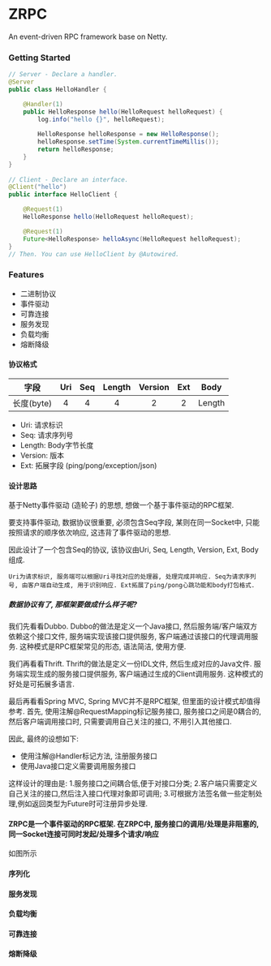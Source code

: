 # ZRPC

An event-driven RPC framework base on Netty.


### Getting Started

```java
// Server - Declare a handler.
@Server
public class HelloHandler {

    @Handler(1)
    public HelloResponse hello(HelloRequest helloRequest) {
        log.info("hello {}", helloRequest);
        
        HelloResponse helloResponse = new HelloResponse();
        helloResponse.setTime(System.currentTimeMillis());
        return helloResponse;
    }
}
    
// Client - Declare an interface.
@Client("hello")
public interface HelloClient {

    @Request(1)
    HelloResponse hello(HelloRequest helloRequest);

    @Request(1)
    Future<HelloResponse> helloAsync(HelloRequest helloRequest);
}
// Then. You can use HelloClient by @Autowired.
```


### Features

- 二进制协议
- 事件驱动
- 可靠连接
- 服务发现
- 负载均衡
- 熔断降级


#### 协议格式

| 字段 | Uri | Seq | Length | Version | Ext | Body |
| :--: | :--: | :--: | :--: | :--: | :--: | :--: |
| 长度(byte) | 4 | 4 | 4 | 2 | 2 | Length |

- Uri: 请求标识
- Seq: 请求序列号
- Length: Body字节长度
- Version: 版本
- Ext: 拓展字段 (ping/pong/exception/json)

#### 设计思路

基于Netty事件驱动 (造轮子) 的思想, 想做一个基于事件驱动的RPC框架. 

要支持事件驱动, 数据协议很重要, 必须包含Seq字段, 某则在同一Socket中, 只能按照请求的顺序依次响应, 这违背了事件驱动的思想.

因此设计了一个包含Seq的协议, 该协议由Uri, Seq, Length, Version, Ext, Body组成. 

`Uri为请求标识, 服务端可以根据Uri寻找对应的处理器, 处理完成并响应. Seq为请求序列号, 由客户端自动生成, 用于识别响应. Ext拓展了ping/pong心跳功能和body打包格式.`

##### 数据协议有了, 那框架要做成什么样子呢?

我们先看看Dubbo. Dubbo的做法是定义一个Java接口, 然后服务端/客户端双方依赖这个接口文件, 服务端实现该接口提供服务, 客户端通过该接口的代理调用服务. 这种模式是RPC框架常见的形态, 语法简洁, 使用方便.

我们再看看Thrift. Thrift的做法是定义一份IDL文件, 然后生成对应的Java文件. 服务端实现生成的服务接口提供服务, 客户端通过生成的Client调用服务. 这种模式的好处是可拓展多语言.

最后再看看Spring MVC, Spring MVC并不是RPC框架, 但里面的设计模式却值得参考. 首先, 使用注解@RequestMapping标记服务接口, 服务接口之间是0耦合的, 然后客户端调用接口时, 只需要调用自己关注的接口, 不用引入其他接口.

因此, 最终的设想如下:

- 使用注解@Handler标记方法, 注册服务接口
- 使用Java接口定义需要调用服务接口

这样设计的理由是: 1.服务接口之间耦合低,便于对接口分类; 2.客户端只需要定义自己关注的接口,然后注入接口代理对象即可调用; 3.可根据方法签名做一些定制处理,例如返回类型为Future时可注册异步处理.


#### ZRPC是一个事件驱动的RPC框架. 在ZRPC中, 服务接口的调用/处理是非阻塞的, 同一Socket连接可同时发起/处理多个请求/响应

如图所示

#### 序列化

#### 服务发现

#### 负载均衡

#### 可靠连接

#### 熔断降级



